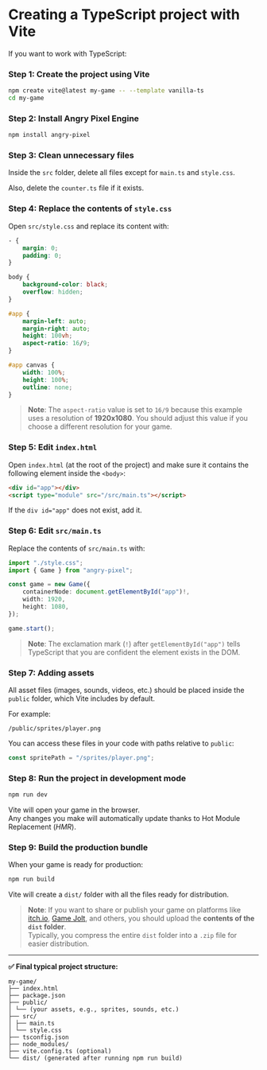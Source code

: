 # Creating a TypeScript project with Vite

If you want to work with TypeScript:

### Step 1: Create the project using Vite

```bash
npm create vite@latest my-game -- --template vanilla-ts
cd my-game
```

### Step 2: Install Angry Pixel Engine

```bash
npm install angry-pixel
```

### Step 3: Clean unnecessary files

Inside the `src` folder, delete all files except for `main.ts` and `style.css`.

Also, delete the `counter.ts` file if it exists.

### Step 4: Replace the contents of `style.css`

Open `src/style.css` and replace its content with:

```css
- {
    margin: 0;
    padding: 0;
}

body {
    background-color: black;
    overflow: hidden;
}

#app {
    margin-left: auto;
    margin-right: auto;
    height: 100vh;
    aspect-ratio: 16/9;
}

#app canvas {
    width: 100%;
    height: 100%;
    outline: none;
}
```

> **Note**: The `aspect-ratio` value is set to `16/9` because this example uses a resolution of **1920x1080**. You should adjust this value if you choose a different resolution for your game.

### Step 5: Edit `index.html`

Open `index.html` (at the root of the project) and make sure it contains the following element inside the `<body>`:

```html
<div id="app"></div>
<script type="module" src="/src/main.ts"></script>
```

If the `div id="app"` does not exist, add it.

### Step 6: Edit `src/main.ts`

Replace the contents of `src/main.ts` with:

```typescript
import "./style.css";
import { Game } from "angry-pixel";

const game = new Game({
    containerNode: document.getElementById("app")!,
    width: 1920,
    height: 1080,
});

game.start();
```

> **Note**: The exclamation mark (`!`) after `getElementById("app")` tells TypeScript that you are confident the element exists in the DOM.

### Step 7: Adding assets

All asset files (images, sounds, videos, etc.) should be placed inside the `public` folder, which Vite includes by default.

For example:

```plaintext
/public/sprites/player.png
```

You can access these files in your code with paths relative to `public`:

```typescript
const spritePath = "/sprites/player.png";
```

### Step 8: Run the project in development mode

```bash
npm run dev
```

Vite will open your game in the browser.  
Any changes you make will automatically update thanks to Hot Module Replacement (_HMR_).

### Step 9: Build the production bundle

When your game is ready for production:

```bash
npm run build
```

Vite will create a `dist/` folder with all the files ready for distribution.

> **Note**: If you want to share or publish your game on platforms like [itch.io](https://itch.io), [Game Jolt](https://gamejolt.com), and others, you should upload the **contents of the `dist` folder**.  
> Typically, you compress the entire `dist` folder into a `.zip` file for easier distribution.

---

**✅ Final typical project structure:**

```plaintext
my-game/
├── index.html
├── package.json
├── public/
│ └── (your assets, e.g., sprites, sounds, etc.)
├── src/
│ ├── main.ts
│ └── style.css
├── tsconfig.json
├── node_modules/
├── vite.config.ts (optional)
└── dist/ (generated after running npm run build)
```
